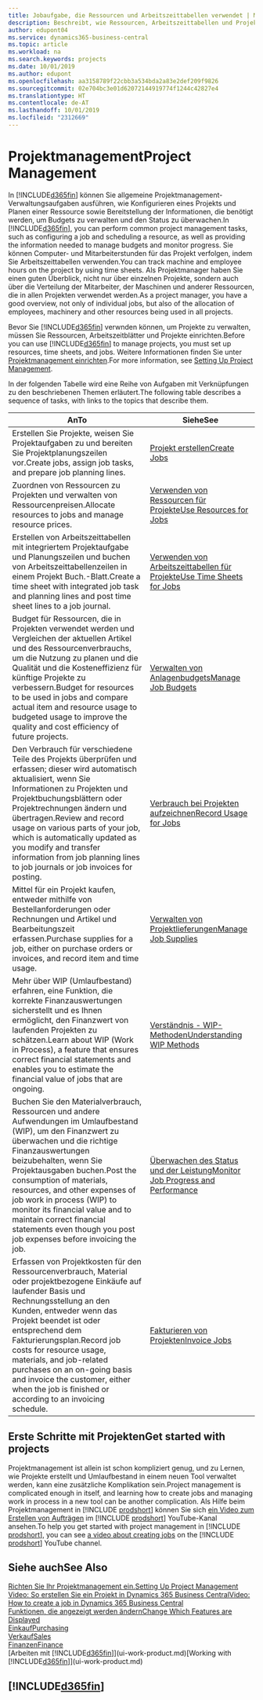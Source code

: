 ```yaml
---
title: Jobaufgabe, die Ressourcen und Arbeitszeittabellen verwendet | Microsoft Docs
description: Beschreibt, wie Ressourcen, Arbeitszeittabellen und Projekte genutzt werden, um Projekte zu verwalten.
author: edupont04
ms.service: dynamics365-business-central
ms.topic: article
ms.workload: na
ms.search.keywords: projects
ms.date: 10/01/2019
ms.author: edupont
ms.openlocfilehash: aa3158789f22cbb3a534bda2a83e2def209f9826
ms.sourcegitcommit: 02e704bc3e01d62072144919774f1244c42827e4
ms.translationtype: HT
ms.contentlocale: de-AT
ms.lasthandoff: 10/01/2019
ms.locfileid: "2312669"
---
```

# <a name="project-management"></a><span data-ttu-id="573e5-103">Projektmanagement</span><span class="sxs-lookup"><span data-stu-id="573e5-103">Project Management</span></span>
<span data-ttu-id="573e5-104">In [!INCLUDE[d365fin](includes/d365fin_md.md)] können Sie allgemeine Projektmanagement-Verwaltungsaufgaben ausführen, wie Konfigurieren eines Projekts und Planen einer Ressource sowie Bereitstellung der Informationen, die benötigt werden, um Budgets zu verwalten und den Status zu überwachen.</span><span class="sxs-lookup"><span data-stu-id="573e5-104">In [!INCLUDE[d365fin](includes/d365fin_md.md)], you can perform common project management tasks, such as configuring a job and scheduling a resource, as well as providing the information needed to manage budgets and monitor progress.</span></span> <span data-ttu-id="573e5-105">Sie können Computer- und Mitarbeiterstunden für das Projekt verfolgen, indem Sie Arbeitszeittabellen verwenden.</span><span class="sxs-lookup"><span data-stu-id="573e5-105">You can track machine and employee hours on the project by using time sheets.</span></span> <span data-ttu-id="573e5-106">Als Projektmanager haben Sie einen guten Überblick, nicht nur über einzelnen Projekte, sondern auch über die Verteilung der Mitarbeiter, der Maschinen und anderer Ressourcen, die in allen Projekten verwendet werden.</span><span class="sxs-lookup"><span data-stu-id="573e5-106">As a project manager, you have a good overview, not only of individual jobs, but also of the allocation of employees, machinery and other resources being used in all projects.</span></span>

<span data-ttu-id="573e5-107">Bevor Sie [!INCLUDE[d365fin](includes/d365fin_md.md)] verwnden können, um Projekte zu verwalten, müssen Sie Ressourcen, Arbeitszeitblätter und Projekte einrichten.</span><span class="sxs-lookup"><span data-stu-id="573e5-107">Before you can use [!INCLUDE[d365fin](includes/d365fin_md.md)] to manage projects, you must set up resources, time sheets, and jobs.</span></span> <span data-ttu-id="573e5-108">Weitere Informationen finden Sie unter [Projektmanagement einrichten](projects-setup-projects.md).</span><span class="sxs-lookup"><span data-stu-id="573e5-108">For more information, see [Setting Up Project Management](projects-setup-projects.md).</span></span>  

<span data-ttu-id="573e5-109">In der folgenden Tabelle wird eine Reihe von Aufgaben mit Verknüpfungen zu den beschriebenen Themen erläutert.</span><span class="sxs-lookup"><span data-stu-id="573e5-109">The following table describes a sequence of tasks, with links to the topics that describe them.</span></span>

| <span data-ttu-id="573e5-110">An</span><span class="sxs-lookup"><span data-stu-id="573e5-110">To</span></span> | <span data-ttu-id="573e5-111">Siehe</span><span class="sxs-lookup"><span data-stu-id="573e5-111">See</span></span> |
| --- | --- |
| <span data-ttu-id="573e5-112">Erstellen Sie Projekte, weisen Sie Projektaufgaben zu und bereiten Sie Projektplanungszeilen vor.</span><span class="sxs-lookup"><span data-stu-id="573e5-112">Create jobs, assign job tasks, and prepare job planning lines.</span></span> |[<span data-ttu-id="573e5-113">Projekt erstellen</span><span class="sxs-lookup"><span data-stu-id="573e5-113">Create Jobs</span></span>](projects-how-create-jobs.md) |
| <span data-ttu-id="573e5-114">Zuordnen von Ressourcen zu Projekten und verwalten von Ressourcenpreisen.</span><span class="sxs-lookup"><span data-stu-id="573e5-114">Allocate resources to jobs and manage resource prices.</span></span> |[<span data-ttu-id="573e5-115">Verwenden von Ressourcen für Projekte</span><span class="sxs-lookup"><span data-stu-id="573e5-115">Use Resources for Jobs</span></span>](projects-how-use-resources.md) |
| <span data-ttu-id="573e5-116">Erstellen von Arbeitszeittabellen mit integriertem Projektaufgabe und Planungszeilen und buchen von Arbeitszeittabellenzeilen in einem Projekt Buch.-Blatt.</span><span class="sxs-lookup"><span data-stu-id="573e5-116">Create a time sheet with integrated job task and planning lines and post time sheet lines to a job journal.</span></span> |[<span data-ttu-id="573e5-117">Verwenden von Arbeitszeittabellen für Projekte</span><span class="sxs-lookup"><span data-stu-id="573e5-117">Use Time Sheets for Jobs</span></span>](projects-how-use-time-sheets.md) |
| <span data-ttu-id="573e5-118">Budget für Ressourcen, die in Projekten verwendet werden und Vergleichen der aktuellen Artikel und des Ressourcenverbrauchs, um die Nutzung zu planen und die Qualität und die Kosteneffizienz für künftige Projekte zu verbessern.</span><span class="sxs-lookup"><span data-stu-id="573e5-118">Budget for resources to be used in jobs and compare actual item and resource usage to budgeted usage to improve the quality and cost efficiency of future projects.</span></span> |[<span data-ttu-id="573e5-119">Verwalten von Anlagenbudgets</span><span class="sxs-lookup"><span data-stu-id="573e5-119">Manage Job Budgets</span></span>](projects-how-manage-budgets.md) |
| <span data-ttu-id="573e5-120">Den Verbrauch für verschiedene Teile des Projekts überprüfen und erfassen; dieser wird automatisch aktualisiert, wenn Sie Informationen zu Projekten und Projektbuchungsblättern oder Projektrechnungen ändern und übertragen.</span><span class="sxs-lookup"><span data-stu-id="573e5-120">Review and record usage on various parts of your job, which is automatically updated as you modify and transfer information from job planning lines to job journals or job invoices for posting.</span></span> |[<span data-ttu-id="573e5-121">Verbrauch bei Projekten aufzeichnen</span><span class="sxs-lookup"><span data-stu-id="573e5-121">Record Usage for Jobs</span></span>](projects-how-record-job-usage.md) |
| <span data-ttu-id="573e5-122">Mittel für ein Projekt kaufen, entweder mithilfe von Bestellanforderungen oder Rechnungen und Artikel und Bearbeitungszeit erfassen.</span><span class="sxs-lookup"><span data-stu-id="573e5-122">Purchase supplies for a job, either on purchase orders or invoices, and record item and time usage.</span></span> |[<span data-ttu-id="573e5-123">Verwalten von Projektlieferungen</span><span class="sxs-lookup"><span data-stu-id="573e5-123">Manage Job Supplies</span></span>](projects-how-manage-project-supplies.md) |
| <span data-ttu-id="573e5-124">Mehr über WIP (Umlaufbestand) erfahren, eine Funktion, die korrekte Finanzauswertungen sicherstellt und es Ihnen ermöglicht, den Finanzwert von laufenden Projekten zu schätzen.</span><span class="sxs-lookup"><span data-stu-id="573e5-124">Learn about WIP (Work in Process), a feature that ensures correct financial statements and enables you to estimate the financial value of jobs that are ongoing.</span></span> |[<span data-ttu-id="573e5-125">Verständnis - WIP-Methoden</span><span class="sxs-lookup"><span data-stu-id="573e5-125">Understanding WIP Methods</span></span>](projects-understanding-wip.md) |
| <span data-ttu-id="573e5-126">Buchen Sie den Materialverbrauch, Ressourcen und andere Aufwendungen im Umlaufbestand (WIP), um den Finanzwert zu überwachen und die richtige Finanzauswertungen beizubehalten, wenn Sie Projektausgaben buchen.</span><span class="sxs-lookup"><span data-stu-id="573e5-126">Post the consumption of materials, resources, and other expenses of job work in process (WIP) to monitor its financial value and to maintain correct financial statements even though you post job expenses before invoicing the job.</span></span> |[<span data-ttu-id="573e5-127">Überwachen des Status und der Leistung</span><span class="sxs-lookup"><span data-stu-id="573e5-127">Monitor Job Progress and Performance</span></span>](projects-how-monitor-progress-performance.md) |
| <span data-ttu-id="573e5-128">Erfassen von Projektkosten für den Ressourcenverbrauch, Material oder projektbezogene Einkäufe auf laufender Basis und Rechnungsstellung an den Kunden, entweder wenn das Projekt beendet ist oder entsprechend dem Fakturierungsplan.</span><span class="sxs-lookup"><span data-stu-id="573e5-128">Record job costs for resource usage, materials, and job-related purchases on an on-going basis and invoice the customer, either when the job is finished or according to an invoicing schedule.</span></span> |[<span data-ttu-id="573e5-129">Fakturieren von Projekten</span><span class="sxs-lookup"><span data-stu-id="573e5-129">Invoice Jobs</span></span>](projects-how-invoice-jobs.md) |

## <a name="get-started-with-projects"></a><span data-ttu-id="573e5-130">Erste Schritte mit Projekten</span><span class="sxs-lookup"><span data-stu-id="573e5-130">Get started with projects</span></span>

<span data-ttu-id="573e5-131">Projektmanagement ist allein ist schon kompliziert genug, und zu Lernen, wie Projekte erstellt und Umlaufbestand in einem neuen Tool verwaltet werden, kann eine zusätzliche Komplikation sein.</span><span class="sxs-lookup"><span data-stu-id="573e5-131">Project management is complicated enough in itself, and learning how to create jobs and managing work in process in a new tool can be another complication.</span></span> <span data-ttu-id="573e5-132">Als Hilfe beim Projektmanagement in [!INCLUDE [prodshort](includes/prodshort.md)] können Sie sich [ein Video zum Erstellen von Aufträgen](https://www.youtube.com/watch?v=VqaPWr7BWmw) im [!INCLUDE [prodshort](includes/prodshort.md)] YouTube-Kanal ansehen.</span><span class="sxs-lookup"><span data-stu-id="573e5-132">To help you get started with project management in [!INCLUDE [prodshort](includes/prodshort.md)], you can see [a video about creating jobs](https://www.youtube.com/watch?v=VqaPWr7BWmw) on the [!INCLUDE [prodshort](includes/prodshort.md)] YouTube channel.</span></span>  

## <a name="see-also"></a><span data-ttu-id="573e5-133">Siehe auch</span><span class="sxs-lookup"><span data-stu-id="573e5-133">See Also</span></span>

[<span data-ttu-id="573e5-134">Richten Sie Ihr Projektmanagement ein.</span><span class="sxs-lookup"><span data-stu-id="573e5-134">Setting Up Project Management</span></span>](projects-setup-projects.md)  
[<span data-ttu-id="573e5-135">Video: So erstellen Sie ein Projekt in Dynamics 365 Business Central</span><span class="sxs-lookup"><span data-stu-id="573e5-135">Video: How to create a job in Dynamics 365 Business Central</span></span>](https://www.youtube.com/watch?v=VqaPWr7BWmw)  
[<span data-ttu-id="573e5-136">Funktionen, die angezeigt werden ändern</span><span class="sxs-lookup"><span data-stu-id="573e5-136">Change Which Features are Displayed</span></span>](ui-experiences.md)  
[<span data-ttu-id="573e5-137">Einkauf</span><span class="sxs-lookup"><span data-stu-id="573e5-137">Purchasing</span></span>](purchasing-manage-purchasing.md)  
[<span data-ttu-id="573e5-138">Verkauf</span><span class="sxs-lookup"><span data-stu-id="573e5-138">Sales</span></span>](sales-manage-sales.md)  
[<span data-ttu-id="573e5-139">Finanzen</span><span class="sxs-lookup"><span data-stu-id="573e5-139">Finance</span></span>](finance.md)  
<span data-ttu-id="573e5-140">[Arbeiten mit [!INCLUDE[d365fin](includes/d365fin_md.md)]](ui-work-product.md)</span><span class="sxs-lookup"><span data-stu-id="573e5-140">[Working with [!INCLUDE[d365fin](includes/d365fin_md.md)]](ui-work-product.md)</span></span>  

## [!INCLUDE[d365fin](includes/free_trial_md.md)]  

